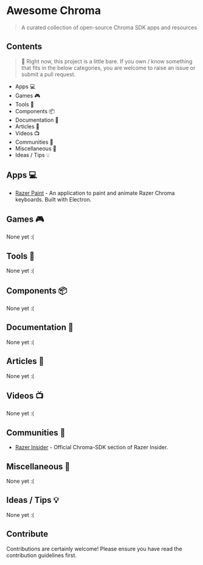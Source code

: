 # Awesome Chroma
> A curated collection of open-source Chroma SDK apps and resources

## Contents

> :bear: Right now, this project is a little bare. If you own / know something that fits in the below categories, you are welcome to raise an issue or submit a pull request.

* Apps 💻  
* Games 🎮 
* Tools 🔧 
* Components  📦 
* Documentation 📓 
* Articles 📄 
* Videos 📺 
* Communities 👥 
* Miscellaneous 💌 
* Ideas / Tips 💡 

## Apps 💻 

* [Razer Paint](https://github.com/nick-michael/razer-paint) - An application to paint and animate Razer Chroma keyboards. Built with Electron.

## Games 🎮 

None yet :(

## Tools 🔧 

None yet :(

## Components  📦 

None yet :(

## Documentation 📓 

None yet :(

## Articles 📄 

None yet :(

## Videos 📺 

None yet :(

## Communities 👥 

* [Razer Insider](https://insider.razerzone.com/index.php?forums/razer-chroma-sdk.78) - Official Chroma-SDK section of Razer Insider. 

## Miscellaneous 💌 

None yet :(

## Ideas / Tips 💡

None yet :(

## Contribute

Contributions are certainly welcome! Please ensure you have read the contribution guidelines first.
